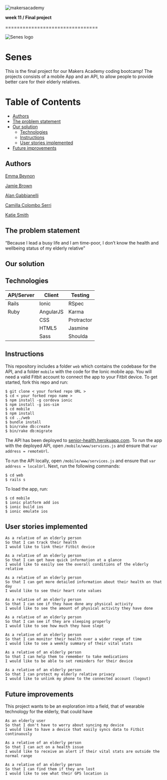 ![makersacademy](https://github.com/allimac/resources/blob/master/ma_logo.png)

**week 11 / Final project**

================================

![Senes logo](https://github.com/allimac/senior-health/blob/development/mobile/www/img/logo.png)

# Senes

This is the final project for our Makers Academy coding bootcamp! The projects consists of a mobile App and an API, to allow people to provide better care for their elderly relatives.

# Table of Contents

* [Authors](#Authors)
* [The problem statement](#the-problem-statement)
* [Our solution](#our-solution)
  * [Technologies](#technologies)
  * [Instructions](#instructions)
  * [User stories implemented](#user-stories-implemented)
* [Future improvements](#future-improvements)


## Authors

[Emma Beynon](https://github.com/emmabeynon)

[Jamie Brown](https://github.com/jamiebrown201)

[Alan Gabbianelli](https://github.com/alangabbianelli)

[Camilla Colombo Serri](https://github.com/allimac)

[Katie Smith](https://github.com/klssmith)


## The problem statement
“Because I lead a busy life and I am time-poor, I don’t know the health and wellbeing status of my elderly relative”

## Our solution

## Technologies
| API/Server | Client | Testing |
|---|---|---|
| Rails | Ionic | RSpec |
| Ruby | AngularJS | Karma |
|  | CSS | Protractor |
|  | HTML5 | Jasmine |
|  | Sass | Shoulda |

## Instructions
This repository includes a folder `web` which contains the codebase for the API, and a folder `mobile` with the code for the Ionic mobile app.  You will need a valid Fitbit account to connect the app to your Fitbit device.  To get started, fork this repo and run:

```
$ git clone < your forked repo URL >
$ cd < your forked repo name >
$ npm install -g cordova ionic
$ npm install -g ios-sim
$ cd mobile
$ npm install
$ cd ../web
$ bundle install
$ bin/rake db:create
$ bin/rake db:migrate
```

The API has been deployed to [senior-health.herokuapp.com](https://senior-health.herokuapp.com).  To run the app with the deployed API, open `/mobile/www/services.js` and ensure that `var address = remoteUrl`.

To run the API locally, open `/mobile/www/services.js` and ensure that `var address = localUrl`. Next, run the following commands:
```
$ cd web
$ rails s
```

To load the app, run:
```
$ cd mobile
$ ionic platform add ios
$ ionic build ios
$ ionic emulate ios
```

## User stories implemented

```
As a relative of an elderly person
So that I can track their health
I would like to link their Fitbit device

As a relative of an elderly person
So that I can get have quick information at a glance
I would like to easily see the overall conditions of the elderly relative

As a relative of an elderly person
So that I can get more detailed information about their health on that day
I would like to see their heart rate values

As a relative of an elderly person
So that I can see if they have done any physical activity
I would like to see the amount of physical activity they have done

As a relative of an elderly person
So that I can see if they are sleeping properly
I would like to see how much they have slept

As a relative of an elderly person
So that I can monitor their health over a wider range of time
I would like to see a weekly summary of their vital stats

As a relative of an elderly person
So that I can help them to remember to take medications
I would like to be able to set reminders for their device

As a relative of an elderly person
So that I can protect my elderly relative privacy
I would like to unlink my phone to the connected account (logout)

```

## Future improvements

This project wants to be an exploration into a field, that of wearable technology for the elderly, that could have
```
As an elderly user
So that I don't have to worry about syncing my device
I would like to have a device that easily syncs data to Fitbit continuously

As a relative of an elderly person
So that I can act on a health issue
I would like to receive an alert if their vital stats are outside the normal range

As a relative of an elderly person
So that I can find them if they are lost
I would like to see what their GPS location is
```
